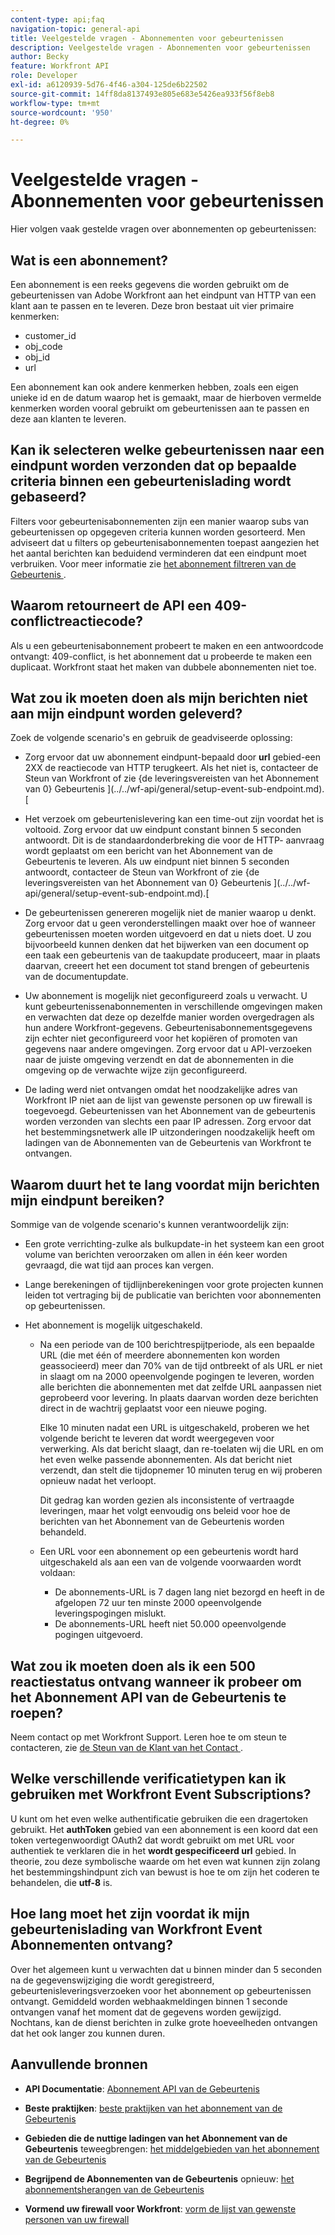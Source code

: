 ```yaml
---
content-type: api;faq
navigation-topic: general-api
title: Veelgestelde vragen - Abonnementen voor gebeurtenissen
description: Veelgestelde vragen - Abonnementen voor gebeurtenissen
author: Becky
feature: Workfront API
role: Developer
exl-id: a6120939-5d76-4f46-a304-125de6b22502
source-git-commit: 14ff8da8137493e805e683e5426ea933f56f8eb8
workflow-type: tm+mt
source-wordcount: '950'
ht-degree: 0%

---
```


# Veelgestelde vragen - Abonnementen voor gebeurtenissen

<!--
{{highlighted-preview}}
-->

Hier volgen vaak gestelde vragen over abonnementen op gebeurtenissen:

## Wat is een abonnement?

Een abonnement is een reeks gegevens die worden gebruikt om de gebeurtenissen van Adobe Workfront aan het eindpunt van HTTP van een klant aan te passen en te leveren. Deze bron bestaat uit vier primaire kenmerken:

* customer_id
* obj_code
* obj_id
* url

Een abonnement kan ook andere kenmerken hebben, zoals een eigen unieke id en de datum waarop het is gemaakt, maar de hierboven vermelde kenmerken worden vooral gebruikt om gebeurtenissen aan te passen en deze aan klanten te leveren.

## Kan ik selecteren welke gebeurtenissen naar een eindpunt worden verzonden dat op bepaalde criteria binnen een gebeurtenislading wordt gebaseerd?

Filters voor gebeurtenisabonnementen zijn een manier waarop subs van gebeurtenissen op opgegeven criteria kunnen worden gesorteerd. Men adviseert dat u filters op gebeurtenisabonnementen toepast aangezien het het aantal berichten kan beduidend verminderen dat een eindpunt moet verbruiken. Voor meer informatie zie [ het abonnement filtreren van de Gebeurtenis ](../../wf-api/general/event-subs-api.md#event).

## Waarom retourneert de API een 409-conflictreactiecode?

Als u een gebeurtenisabonnement probeert te maken en een antwoordcode ontvangt: 409-conflict, is het abonnement dat u probeerde te maken een duplicaat. Workfront staat het maken van dubbele abonnementen niet toe.

## Wat zou ik moeten doen als mijn berichten niet aan mijn eindpunt worden geleverd?

Zoek de volgende scenario&#39;s en gebruik de geadviseerde oplossing:

* Zorg ervoor dat uw abonnement eindpunt-bepaald door **url** gebied-een 2XX de reactiecode van HTTP terugkeert. Als het niet is, contacteer de Steun van Workfront of zie {de leveringsvereisten van het Abonnement van 0} Gebeurtenis ](../../wf-api/general/setup-event-sub-endpoint.md).[

* Het verzoek om gebeurtenislevering kan een time-out zijn voordat het is voltooid. Zorg ervoor dat uw eindpunt constant binnen 5 seconden antwoordt. Dit is de standaardonderbreking die voor de HTTP- aanvraag wordt geplaatst om een bericht van het Abonnement van de Gebeurtenis te leveren. Als uw eindpunt niet binnen 5 seconden antwoordt, contacteer de Steun van Workfront of zie {de leveringsvereisten van het Abonnement van 0} Gebeurtenis ](../../wf-api/general/setup-event-sub-endpoint.md).[
* De gebeurtenissen genereren mogelijk niet de manier waarop u denkt. Zorg ervoor dat u geen veronderstellingen maakt over hoe of wanneer gebeurtenissen moeten worden uitgevoerd en dat u niets doet. U zou bijvoorbeeld kunnen denken dat het bijwerken van een document op een taak een gebeurtenis van de taakupdate produceert, maar in plaats daarvan, creeert het een document tot stand brengen of gebeurtenis van de documentupdate.
* Uw abonnement is mogelijk niet geconfigureerd zoals u verwacht. U kunt gebeurtenissenabonnementen in verschillende omgevingen maken en verwachten dat deze op dezelfde manier worden overgedragen als hun andere Workfront-gegevens. Gebeurtenisabonnementsgegevens zijn echter niet geconfigureerd voor het kopiëren of promoten van gegevens naar andere omgevingen. Zorg ervoor dat u API-verzoeken naar de juiste omgeving verzendt en dat de abonnementen in die omgeving op de verwachte wijze zijn geconfigureerd.
* De lading werd niet ontvangen omdat het noodzakelijke adres van Workfront IP niet aan de lijst van gewenste personen op uw firewall is toegevoegd. Gebeurtenissen van het Abonnement van de gebeurtenis worden verzonden van slechts een paar IP adressen. Zorg ervoor dat het bestemmingsnetwerk alle IP uitzonderingen noodzakelijk heeft om ladingen van de Abonnementen van de Gebeurtenis van Workfront te ontvangen.

## Waarom duurt het te lang voordat mijn berichten mijn eindpunt bereiken?

Sommige van de volgende scenario&#39;s kunnen verantwoordelijk zijn:

* Een grote verrichting-zulke als bulkupdate-in het systeem kan een groot volume van berichten veroorzaken om allen in één keer worden gevraagd, die wat tijd aan proces kan vergen.
* Lange berekeningen of tijdlijnberekeningen voor grote projecten kunnen leiden tot vertraging bij de publicatie van berichten voor abonnementen op gebeurtenissen.
* Het abonnement is mogelijk uitgeschakeld.

   * Na een periode van de 100 berichtrespijtperiode, als een bepaalde URL (die met één of meerdere abonnementen kon worden geassocieerd) meer dan 70% van de tijd ontbreekt of als URL er niet in slaagt om na 2000 opeenvolgende pogingen te leveren, worden alle berichten die abonnementen met dat zelfde URL aanpassen niet geprobeerd voor levering. In plaats daarvan worden deze berichten direct in de wachtrij geplaatst voor een nieuwe poging.

     Elke 10 minuten nadat een URL is uitgeschakeld, proberen we het volgende bericht te leveren dat wordt weergegeven voor verwerking. Als dat bericht slaagt, dan re-toelaten wij die URL en om het even welke passende abonnementen. Als dat bericht niet verzendt, dan stelt die tijdopnemer 10 minuten terug en wij proberen opnieuw nadat het verloopt.

     Dit gedrag kan worden gezien als inconsistente of vertraagde leveringen, maar het volgt eenvoudig ons beleid voor hoe de berichten van het Abonnement van de Gebeurtenis worden behandeld.

   * Een URL voor een abonnement op een gebeurtenis wordt hard uitgeschakeld als aan een van de volgende voorwaarden wordt voldaan:

      * De abonnements-URL is 7 dagen lang niet bezorgd en heeft in de afgelopen 72 uur ten minste 2000 opeenvolgende leveringspogingen mislukt.
      * De abonnements-URL heeft niet 50.000 opeenvolgende pogingen uitgevoerd.

## Wat zou ik moeten doen als ik een 500 reactiestatus ontvang wanneer ik probeer om het Abonnement API van de Gebeurtenis te roepen?

Neem contact op met Workfront Support. Leren hoe te om steun te contacteren, zie [ de Steun van de Klant van het Contact ](../../workfront-basics/tips-tricks-and-troubleshooting/contact-customer-support.md).

## Welke verschillende verificatietypen kan ik gebruiken met Workfront Event Subscriptions?

U kunt om het even welke authentificatie gebruiken die een dragertoken gebruikt. Het **authToken** gebied van een abonnement is een koord dat een token vertegenwoordigt OAuth2 dat wordt gebruikt om met URL voor authentiek te verklaren die in het **wordt gespecificeerd url** gebied. In theorie, zou deze symbolische waarde om het even wat kunnen zijn zolang het bestemmingshindpunt zich van bewust is hoe te om zijn het coderen te behandelen, die **utf-8** is.

## Hoe lang moet het zijn voordat ik mijn gebeurtenislading van Workfront Event Abonnementen ontvang?

Over het algemeen kunt u verwachten dat u binnen minder dan 5 seconden na de gegevenswijziging die wordt geregistreerd, gebeurtenisleveringsverzoeken voor het abonnement op gebeurtenissen ontvangt. Gemiddeld worden webhaakmeldingen binnen 1 seconde ontvangen vanaf het moment dat de gegevens worden gewijzigd. Nochtans, kan de dienst berichten in zulke grote hoeveelheden ontvangen dat het ook langer zou kunnen duren.

## Aanvullende bronnen

* **API Documentatie**: [ Abonnement API van de Gebeurtenis ](../../wf-api/general/event-subs-api.md)

* **Beste praktijken**: [ beste praktijken van het abonnement van de Gebeurtenis ](../../wf-api/general/event-sub-best-practice.md)

* **Gebieden die de nuttige ladingen van het Abonnement van de Gebeurtenis** teweegbrengen: [ het middelgebieden van het abonnement van de Gebeurtenis ](../../wf-api/api/event-sub-resource-fields.md)

* **Begrijpend de Abonnementen van de Gebeurtenis** opnieuw: [ het abonnementsherangen van de Gebeurtenis ](../../wf-api/api/event-sub-retries.md)

* **Vormend uw firewall voor Workfront**: [ vorm de lijst van gewenste personen van uw firewall ](../../administration-and-setup/get-started-wf-administration/configure-your-firewall.md)
